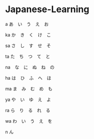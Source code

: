# Japanese-Learning
a   あ　い　う　え　お

ka  か　き　く　け　こ

sa  さ　し　す　せ　そ

ta  た　ち　つ　て　と

na　な　に　ぬ　ね　の

ha  は　ひ　ふ　へ　ほ

ma  ま　み　む　め　も

ya  や　い　ゆ　え　よ

ra  ら　り　る　れ　る

wa  わ　い　う　え　を

n   ん
